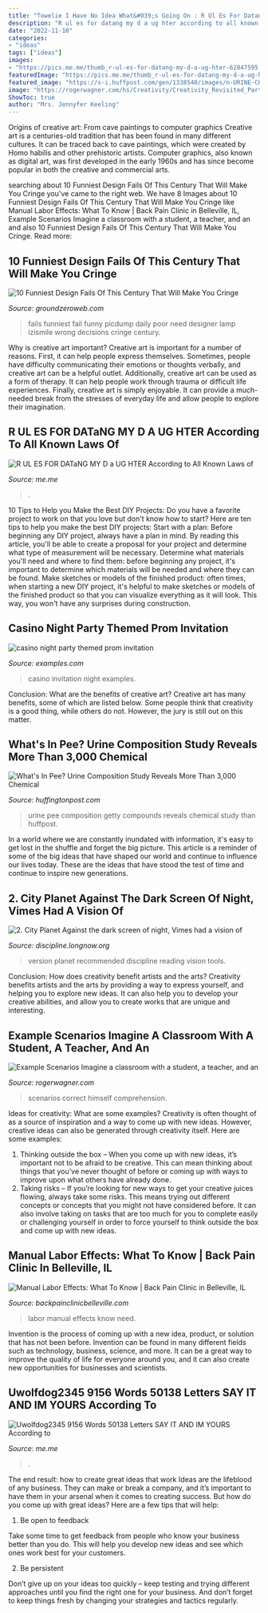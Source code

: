 ```yaml
---
title: "Towelie I Have No Idea What&#039;s Going On : R Ul Es For Datang My D A Ug Hter According To All Known Laws Of"
description: "R ul es for datang my d a ug hter according to all known laws of"
date: "2022-11-10"
categories:
- "ideas"
tags: ["ideas"]
images:
- "https://pics.me.me/thumb_r-ul-es-for-datang-my-d-a-ug-hter-62847595.png"
featuredImage: "https://pics.me.me/thumb_r-ul-es-for-datang-my-d-a-ug-hter-62847595.png"
featured_image: "https://s-i.huffpost.com/gen/1338540/images/n-URINE-CHEMISTRY-628x314.jpg"
image: "https://rogerwagner.com/hs/Creativity/Creativity_Revisited_Part_2_files/droppedImage.jpg"
ShowToc: true
author: "Mrs. Jennyfer Keeling"
---
```



Origins of creative art: From cave paintings to computer graphics
Creative art is a centuries-old tradition that has been found in many different cultures. It can be traced back to cave paintings, which were created by Homo habilis and other prehistoric artists. Computer graphics, also known as digital art, was first developed in the early 1960s and has since become popular in both the creative and commercial arts.

	

		
searching about 10 Funniest Design Fails Of This Century That Will Make You Cringe you've came to the right web. We have 8 Images about 10 Funniest Design Fails Of This Century That Will Make You Cringe like Manual Labor Effects: What To Know | Back Pain Clinic in Belleville, IL, Example Scenarios Imagine a classroom with a student, a teacher, and an and also 10 Funniest Design Fails Of This Century That Will Make You Cringe. Read more:
		
    
## 10 Funniest Design Fails Of This Century That Will Make You Cringe

<img loading=lazy src="https://www.groundzeroweb.com/wp-content/uploads/2017/03/Funniest-Design-Fails-9.jpg" onerror="this.onerror=null;this.src='https://tse4.mm.bing.net/th?id=OIP.O05WrkGu0peLAOSIdbH1pQHaFj&amp;pid=15.1';" alt="10 Funniest Design Fails Of This Century That Will Make You Cringe">

_Source: groundzeroweb.com_

>fails funniest fail funny picdump daily poor need designer lamp izismile wrong decisions cringe century. 

	

Why is creative art important?
Creative art is important for a number of reasons. First, it can help people express themselves. Sometimes, people have difficulty communicating their emotions or thoughts verbally, and creative art can be a helpful outlet. Additionally, creative art can be used as a form of therapy. It can help people work through trauma or difficult life experiences. Finally, creative art is simply enjoyable. It can provide a much-needed break from the stresses of everyday life and allow people to explore their imagination.

    
## R UL ES FOR DATaNG MY D A UG HTER According To All Known Laws Of

<img loading=lazy src="https://pics.me.me/thumb_r-ul-es-for-datang-my-d-a-ug-hter-62847595.png" onerror="this.onerror=null;this.src='https://tse1.mm.bing.net/th?id=OIP.lXD-Rtoo64hyTb-REkK9xQAAAA&amp;pid=15.1';" alt="R UL ES FOR DATaNG MY D a UG HTER According to All Known Laws of">

_Source: me.me_

>. 

	

10 Tips to Help you Make the Best DIY Projects:
Do you have a favorite project to work on that you love but don't know how to start? Here are ten tips to help you make the best DIY projects: 
Start with a plan: Before beginning any DIY project, always have a plan in mind. By reading this article, you'll be able to create a proposal for your project and determine what type of measurement will be necessary. Determine what materials you'll need and where to find them: before beginning any project, it's important to determine which materials will be needed and where they can be found. Make sketches or models of the finished product: often times, when starting a new DIY project, it's helpful to make sketches or models of the finished product so that you can visualize everything as it will look. This way, you won't have any surprises during construction.

    
## Casino Night Party Themed Prom Invitation

<img loading=lazy src="https://images.examples.com/wp-content/uploads/2017/11/Casino-Night-Party-Themed-Prom-Invitation.jpg" onerror="this.onerror=null;this.src='https://tse2.mm.bing.net/th?id=OIP.zjaas7NoGBo2fH07dvwHdwHaGH&amp;pid=15.1';" alt="casino night party themed prom invitation">

_Source: examples.com_

>casino invitation night examples. 

	

Conclusion: What are the benefits of creative art?
Creative art has many benefits, some of which are listed below. Some people think that creativity is a good thing, while others do not. However, the jury is still out on this matter.

    
## What&#039;s In Pee? Urine Composition Study Reveals More Than 3,000 Chemical

<img loading=lazy src="https://s-i.huffpost.com/gen/1338540/images/n-URINE-CHEMISTRY-628x314.jpg" onerror="this.onerror=null;this.src='https://tse3.mm.bing.net/th?id=OIP.7is2Pna7o5J-2z9rg-H3iwHaDt&amp;pid=15.1';" alt="What&#039;s In Pee? Urine Composition Study Reveals More Than 3,000 Chemical">

_Source: huffingtonpost.com_

>urine pee composition getty compounds reveals chemical study than huffpost. 

	

In a world where we are constantly inundated with information, it's easy to get lost in the shuffle and forget the big picture. This article is a reminder of some of the big ideas that have shaped our world and continue to influence our lives today. These are the ideas that have stood the test of time and continue to inspire new generations.

    
## 2. City Planet Against The Dark Screen Of Night, Vimes Had A Vision Of

<img loading=lazy src="http://discipline.longnow.org/DISCIPLINE_footnotes/2_-_City_Planet_files/untitled_2.jpg" onerror="this.onerror=null;this.src='https://tse2.mm.bing.net/th?id=OIP.Z7GyEhUgM9P-rB3sMII30wHaLB&amp;pid=15.1';" alt="2. City Planet Against the dark screen of night, Vimes had a vision of">

_Source: discipline.longnow.org_

>version planet recommended discipline reading vision tools. 

	

Conclusion: How does creativity benefit artists and the arts?
Creativity benefits artists and the arts by providing a way to express yourself, and helping you to explore new ideas. It can also help you to develop your creative abilities, and allow you to create works that are unique and interesting.

    
## Example Scenarios Imagine A Classroom With A Student, A Teacher, And An

<img loading=lazy src="https://rogerwagner.com/hs/Creativity/Creativity_Revisited_Part_2_files/droppedImage.jpg" onerror="this.onerror=null;this.src='https://tse4.mm.bing.net/th?id=OIP.aIJix3hDrARAjIbUm-1aTwHaEL&amp;pid=15.1';" alt="Example Scenarios Imagine a classroom with a student, a teacher, and an">

_Source: rogerwagner.com_

>scenarios correct himself comprehension. 

	

Ideas for creativity: What are some examples?
Creativity is often thought of as a source of inspiration and a way to come up with new ideas. However, creative ideas can also be generated through creativity itself. Here are some examples: 
1. Thinking outside the box – When you come up with new ideas, it’s important not to be afraid to be creative. This can mean thinking about things that you’ve never thought of before or coming up with ways to improve upon what others have already done. 
2. Taking risks – If you’re looking for new ways to get your creative juices flowing, always take some risks. This means trying out different concepts or concepts that you might not have considered before. It can also involve taking on tasks that are too much for you to complete easily or challenging yourself in order to force yourself to think outside the box and come up with new ideas.

    
## Manual Labor Effects: What To Know | Back Pain Clinic In Belleville, IL

<img loading=lazy src="https://backpainclinicbelleville.com/wp-content/uploads/2019/01/labor-687x1024.png" onerror="this.onerror=null;this.src='https://tse2.mm.bing.net/th?id=OIP.0O-T4lJhPGNLFMhk3Yds2QHaLC&amp;pid=15.1';" alt="Manual Labor Effects: What To Know | Back Pain Clinic in Belleville, IL">

_Source: backpainclinicbelleville.com_

>labor manual effects know need. 

	

Invention is the process of coming up with a new idea, product, or solution that has not been before. Invention can be found in many different fields such as technology, business, science, and more. It can be a great way to improve the quality of life for everyone around you, and it can also create new opportunities for businesses and scientists.

    
## Uwolfdog2345 9156 Words 50138 Letters SAY IT AND IM YOURS According To

<img loading=lazy src="https://pics.me.me/thumb_u-wolfdog2345-9156-words-50138-letters-say-it-and-im-yours-67300498.png" onerror="this.onerror=null;this.src='https://tse2.mm.bing.net/th?id=OIP.KskMSWQgpk9i1yqMoAyIWgAAAA&amp;pid=15.1';" alt="Uwolfdog2345 9156 Words 50138 Letters SAY IT AND IM YOURS According to">

_Source: me.me_

>. 

	

The end result: how to create great ideas that work
Ideas are the lifeblood of any business. They can make or break a company, and it’s important to have them in your arsenal when it comes to creating success. But how do you come up with great ideas? Here are a few tips that will help:
1. Be open to feedback

Take some time to get feedback from people who know your business better than you do. This will help you develop new ideas and see which ones work best for your customers.

2. Be persistent

Don’t give up on your ideas too quickly – keep testing and trying different approaches until you find the right one for your business. And don’t forget to keep things fresh by changing your strategies and tactics regularly.

